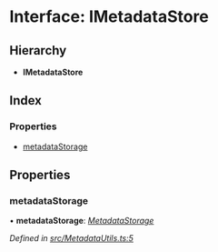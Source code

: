 
# Interface: IMetadataStore

## Hierarchy

* **IMetadataStore**

## Index

### Properties

* [metadataStorage](imetadatastore.md#metadatastorage)

## Properties

###  metadataStorage

• **metadataStorage**: *[MetadataStorage](../classes/metadatastorage.md)*

*Defined in [src/MetadataUtils.ts:5](https://github.com/wovalle/fireorm/blob/ad1a9c5/src/MetadataUtils.ts#L5)*
